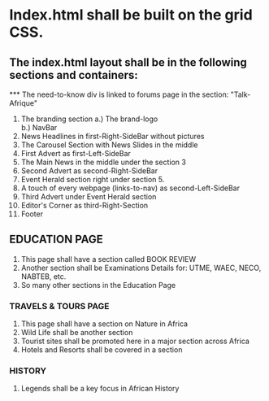 #  Index.html shall be built on the grid CSS.
## The index.html layout shall be in the following sections and containers:

*** The need-to-know div is linked to forums page in the section: "Talk-Afrique"

1.  The branding section
    a.) The brand-logo     
    b.) NavBar   
2.  News Headlines in first-Right-SideBar without pictures  
3.  The Carousel Section with News Slides in the middle    
4.  First Advert as first-Left-SideBar
5.  The Main News in the middle under the section 3    
6.  Second Advert as second-Right-SideBar
7.  Event Herald section right under section 5.  
8.  A touch of every webpage (links-to-nav) as second-Left-SideBar     
9.  Third Advert under Event Herald section
10. Editor's Corner as third-Right-Section
11. Footer

## EDUCATION PAGE
1. This page shall have a section called BOOK REVIEW
2. Another section shall be Examinations Details for: UTME, WAEC, NECO, NABTEB, etc.
3. So many other sections in the Education Page

### TRAVELS & TOURS PAGE
1. This page shall have a section on Nature in Africa
2. Wild Life shall be another section
3. Tourist sites shall be promoted here in a major section across Africa
4. Hotels and Resorts shall be covered in a section

### HISTORY
1. Legends shall be a key focus in African History
